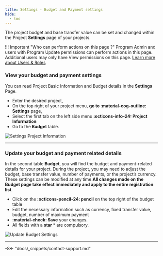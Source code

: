```yaml
---
title: Settings - Budget and Payment settings
hide:
  - toc
---
```


The project budget and base transfer value can be set and changed within the Project **Settings** page of your projects.

!!! Important "Who can perform actions on this page ?"
    Program Admin and users with Program Update permissions can perform actions in this page.
    Additional users may only have View permissions on this page. [Learn more about Users & Roles](../users/users-roles-page.md)

### View your budget and payment settings

You can read Project Basic Information and Budget details in the **Settings** Page.

- Enter the desired project,
- On the top right of your project menu, **go to :material-cog-outline: Settings** page,
- Select the first tab on the left side menu **:octicons-info-24: Project Information**
- Go to the **Budget** table.

![Settings Project Information](../assets/img/SettingsProjectInformation.png)

---

### Update your budget and payment related details

In the second table **Budget**, you will find the budget and payment-related details for your project. During the project, you may need to adjust the budget, base transfer value, number of payments, or the project’s currency. These settings can be modified at any time.**All changes made on the Budget page take effect immediately and apply to the entire registration list**.

- Click on the **:octicons-pencil-24: pencil** on the top right of the budget table
- Edit the necessary information such as currency, fixed transfer value, budget, number of maximum payment
- **:material-check: Save** your changes.
- All fields with a **star** * are compulsory.

![Update Budget Settings](../assets/img/UpdateBudgetSettings.png)

---

-8<- "docs/_snippets/contact-support.md"
